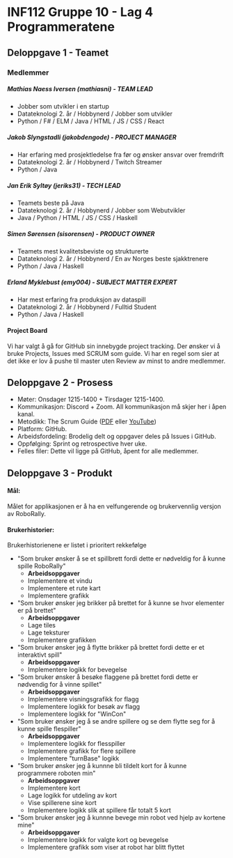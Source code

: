 # INF112 Gruppe 10 - Lag 4 Programmeratene
## Deloppgave 1 - Teamet
### Medlemmer
##### Mathias Naess Iversen (mathiasni) - TEAM LEAD
- Jobber som utvikler i en startup
- Datateknologi 2. år / Hobbynerd / Jobber som utvikler
- Python / F# / ELM / Java / HTML / JS / CSS / React
##### Jakob Slyngstadli (jakobdengode) - PROJECT MANAGER
- Har erfaring med prosjektledelse fra før og ønsker ansvar over fremdrift
- Datateknologi 2. år / Hobbynerd / Twitch Streamer
- Python / Java
##### Jan Erik Syltøy (jeriks31) - TECH LEAD
- Teamets beste på Java
- Datateknologi 2. år / Hobbynerd / Jobber som Webutvikler
- Java / Python / HTML / JS / CSS / Haskell
##### Simen Sørensen (sisorensen) - PRODUCT OWNER
- Teamets mest kvalitetsbeviste og strukturerte
- Datateknologi 2. år / Hobbynerd / En av Norges beste sjakktrenere
- Python / Java / Haskell
##### Erland Myklebust (emy004) - SUBJECT MATTER EXPERT
- Har mest erfaring fra produksjon av dataspill
- Datateknologi 2. år / Hobbynerd / Fulltid Student
- Python / Java / Haskell
#### Project Board
Vi har valgt å gå for GitHub sin innebygde project tracking. Der ønsker vi å bruke Projects, Issues med SCRUM som guide. Vi har en regel som sier at det ikke er lov å pushe til master uten Review av minst to andre medlemmer.
## Deloppgave 2 - Prosess
- Møter: Onsdager 1215-1400  + Tirsdager 1215-1400.
- Kommunikasjon: Discord + Zoom. All kommunikasjon må skjer her i åpen kanal.
- Metodikk: The Scrum Guide ([PDF](http://www.scrumguides.org/index.html) eller [YouTube](https://youtu.be/G8jE3pGfGZE))
- Platform: GitHub.
- Arbeidsfordeling: Brodelig delt og oppgaver deles på Issues i GitHub.
- Oppfølging: Sprint og retrospective hver uke.
- Felles filer: Dette vil ligge på GitHub, åpent for alle medlemmer.
## Deloppgave 3 - Produkt
#### Mål:
Målet for applikasjonen er å ha en velfungerende og brukervennlig versjon av RoboRally.
#### Brukerhistorier:
Brukerhistorienene er listet i prioritert rekkefølge
- "Som bruker ønsker å se et spillbrett fordi dette er nødveldig for å kunne spille RoboRally"
	- **Arbeidsoppgaver**
	- Implementere et vindu
	- Implementere et rute kart
	- Implementere grafikk
- "Som bruker ønsker jeg brikker på brettet for å kunne se hvor elementer er på brettet"
	- **Arbeidsoppgaver**
	- Lage tiles
	- Lage teksturer
	- Implementere grafikken
- "Som bruker ønsker jeg å flytte brikker på brettet fordi dette er et interaktivt spill"
	- **Arbeidsoppgaver**
	- Implementere logikk for bevegelse
- "Som bruker ønsker å besøke flaggene på brettet fordi dette er nødvendig for å vinne spillet"
	- **Arbeidsoppgaver**
	- Implementere visningsgrafikk for flagg
	- Implementere logikk for besøk av flagg
	- Implementere logikk for "WinCon"
- "Som bruker ønsker jeg å se andre spillere og se dem flytte seg for å kunne spille flespiller"
	- **Arbeidsoppgaver**
	- Implementere logikk for flesspiller
	- Implementere grafikk for flere spillere
	- Implementere "turnBase" logikk
- "Som bruker ønsker jeg å kunnne bli tildelt kort for å kunne programmere roboten min"
	- **Arbeidsoppgaver**
	- Implementere kort
	- Lage logikk for utdeling av kort
	- Vise spillerene sine kort
	- Implementere logikk slik at spillere får totalt 5 kort
- "Som bruker ønsker jeg å kunnne bevege min robot ved hjelp av kortene mine"
	- **Arbeidsoppgaver**
	- Implementere logikk for valgte kort og bevegelse
	- Implementere grafikk som viser at robot har blitt flyttet